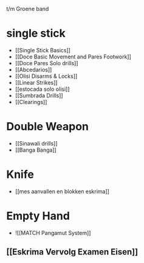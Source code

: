 t/m Groene band
# single stick
- [[Single Stick Basics]]
- [[Doce Basic Movement and  Pares Footwork]]
- [[Doce Pares Solo drills]]
- [[Abcedarios]]
- [[Olisi Disarms & Locks]]
- [[Linear Strikes]]
- [[estocada solo olisi]]
- [[Sumbrada Drills]]
- [[Clearings]]

# Double Weapon
- [[Sinawali drills]]
- [[Banga Banga]]

# Knife
- [[mes aanvallen en blokken eskrima]]

# Empty Hand
- ![[MATCH Pangamut System]]


## [[Eskrima Vervolg Examen Eisen]]







